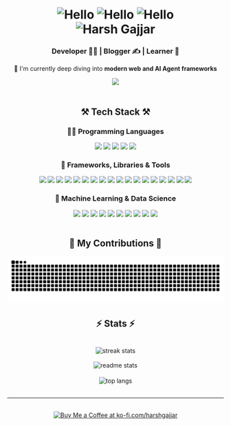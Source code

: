 <h1 align="center">
  <img src="https://media.giphy.com/media/jt2eXsj7kgXreDGav1/giphy.gif?cid=790b7611grlref9yo2fj1j3snxvc0rly8bv7sg40jya3ypux&ep=v1_stickers_search&rid=giphy.gif&ct=s" alt="Hello" height="100"/>
  <img src="https://media.giphy.com/media/jTMw980OBX5YEAulPm/giphy.gif?cid=790b7611jfmenfs3rsqh3uxl5ja0hbtllw7fskp4ta8x8fts&ep=v1_stickers_search&rid=giphy.gif&ct=s" alt="Hello" height="100"/>
  <img src="https://media.giphy.com/media/jt2eXsj7kgXreDGav1/giphy.gif?cid=790b7611grlref9yo2fj1j3snxvc0rly8bv7sg40jya3ypux&ep=v1_stickers_search&rid=giphy.gif&ct=s" alt="Hello" height="100"/>
  <div align="center">
    <img src="https://readme-typing-svg.herokuapp.com/?font=Orbitron&size=35&center=true&vCenter=true&width=500&height=70&duration=4000&lines=I'm+Harsh+Gajjar!;" alt="Harsh Gajjar" />
  </div>
</h1>

<h3 align="center">

Developer 👨‍💻 | Blogger ✍️ | Learner 🌱

</h3>

<div align="center">

🔭 I'm currently deep diving into **modern web and AI Agent frameworks**

</div>

<div align="center"> 
  <a href="https://linktr.ee/harshgajjar" target="_blank">
    <img src="https://img.shields.io/badge/linktree-39E09B?style=for-the-badge&logo=linktree&logoColor=white" />
  </a>
</div>

<br/>

<h2 align="center">⚒️ Tech Stack ⚒️</h2>

<h3 align="center">👨‍💻 Programming Languages</h3>
<div align="center">
  <img src="https://img.shields.io/badge/JavaScript-F7DF1E?style=for-the-badge&logo=javascript&logoColor=black" />
  <img src="https://img.shields.io/badge/TypeScript-007ACC?style=for-the-badge&logo=typescript&logoColor=white" />
  <img src="https://img.shields.io/badge/Python-3776AB?style=for-the-badge&logo=python&logoColor=white" />
  <img src="https://img.shields.io/badge/C++-00599C?style=for-the-badge&logo=cplusplus&logoColor=white" />
  <img src="https://img.shields.io/badge/C-00599C?style=for-the-badge&logo=c&logoColor=white" />
</div>

<h3 align="center">🚀 Frameworks, Libraries &amp; Tools</h3>
<div align="center">
  <img src="https://img.shields.io/badge/Next.js-000000?style=for-the-badge&logo=next.js&logoColor=white" />
  <img src="https://img.shields.io/badge/React-20232A?style=for-the-badge&logo=react&logoColor=61DAFB" />
  <img src="https://img.shields.io/badge/React_Native-20232A?style=for-the-badge&logo=react&logoColor=61DAFB" />
  <img src="https://img.shields.io/badge/Node.js-339933?style=for-the-badge&logo=node.js&logoColor=white" />
  <img src="https://img.shields.io/badge/Express.js-000000?style=for-the-badge&logo=express&logoColor=white" />
  <img src="https://img.shields.io/badge/Tailwind_CSS-38B2AC?style=for-the-badge&logo=tailwind-css&logoColor=white" />
  <img src="https://img.shields.io/badge/Firebase-FFCA28?style=for-the-badge&logo=firebase&logoColor=black" />
  <img src="https://img.shields.io/badge/Supabase-3ECF8E?style=for-the-badge&logo=supabase&logoColor=white" />
  <img src="https://img.shields.io/badge/MongoDB-47A248?style=for-the-badge&logo=mongodb&logoColor=white" />
  <img src="https://img.shields.io/badge/PostgreSQL-316192?style=for-the-badge&logo=postgresql&logoColor=white" />
  <img src="https://img.shields.io/badge/HTML5-E34F26?style=for-the-badge&logo=html5&logoColor=white" />
  <img src="https://img.shields.io/badge/CSS3-1572B6?style=for-the-badge&logo=css3&logoColor=white" />
  <img src="https://img.shields.io/badge/Vercel-000000?style=for-the-badge&logo=vercel&logoColor=white" />
  <img src="https://img.shields.io/badge/VS_Code-007ACC?style=for-the-badge&logo=visual-studio-code&logoColor=white" />
  <img src="https://img.shields.io/badge/Android_Studio-3DDC84?style=for-the-badge&logo=android-studio&logoColor=white" />
  <img src="https://img.shields.io/badge/Git-F05032?style=for-the-badge&logo=git&logoColor=white" />
  <img src="https://img.shields.io/badge/Cloudinary-3448C5?style=for-the-badge&logo=cloudinary&logoColor=white" />
  <img src="https://img.shields.io/badge/Google_Cloud_Platform-4285F4?style=for-the-badge&logo=google-cloud&logoColor=white" />
</div>

<h3 align="center">🤖 Machine Learning &amp; Data Science</h3>
<div align="center">
  <img src="https://img.shields.io/badge/TensorFlow-FF6F00?style=for-the-badge&logo=tensorflow&logoColor=white" />
  <img src="https://img.shields.io/badge/Keras-D00000?style=for-the-badge&logo=keras&logoColor=white" />
  <img src="https://img.shields.io/badge/Scikit_Learn-F7931E?style=for-the-badge&logo=scikit-learn&logoColor=white" />
  <img src="https://img.shields.io/badge/NumPy-013243?style=for-the-badge&logo=numpy&logoColor=white" />
  <img src="https://img.shields.io/badge/Pandas-150458?style=for-the-badge&logo=pandas&logoColor=white" />
  <img src="https://img.shields.io/badge/Matplotlib-11557c?style=for-the-badge" />
  <img src="https://img.shields.io/badge/Seaborn-3776AB?style=for-the-badge" />
  <img src="https://img.shields.io/badge/Agno_(Phidata)-007ACC?style=for-the-badge&logo=phidata&logoColor=white" />
  <img src="https://img.shields.io/badge/Groq-E34F26?style=for-the-badge&logo=groq&logoColor=white" />
  <img src="https://img.shields.io/badge/Streamlit-FF4B4B?style=for-the-badge&logo=streamlit&logoColor=white" />
</div>

<br/>

<h2 align="center">🐍 My Contributions 🐍</h2>

<picture align="center">
 <source media="(prefers-color-scheme: dark)" srcset="https://raw.githubusercontent.com/harshhh28/harshhh28/output/github-contribution-grid-snake-dark.svg">
 <source media="(prefers-color-scheme: light)" srcset="https://raw.githubusercontent.com/harshhh28/harshhh28/output/github-contribution-grid-snake.svg">
 <img alt="github contribution grid snake animation" src="https://raw.githubusercontent.com/harshhh28/harshhh28/output/github-contribution-grid-snake.svg">
</picture>

<br/>

<h2 align="center">⚡ Stats ⚡</h2>

<br/>

<div align=center>
  <img width=390 src="https://github-readme-streak-stats-salesp07.vercel.app/?user=harshhh28&count_private=true&theme=react&border_radius=10" alt="streak stats"/>
  <br/>
  <br/>
  <img width=390 src="https://github-readme-stats-salesp07.vercel.app/api?username=harshhh28&count_private=true&show_icons=true&theme=react&rank_icon=github&border_radius=10" alt="readme stats" />
  <br/>
  <br/>
  <img width=325 align="center" src="https://github-readme-stats-salesp07.vercel.app/api/top-langs/?username=harshhh28&hide=HTML&langs_count=8&layout=compact&theme=react&border_radius=10&size_weight=0.5&count_weight=0.5&exclude_repo=github-readme-stats" alt="top langs" />
</div>

<br/>

<hr/>

<br/>

<div align="center">
<a href='https://ko-fi.com/harshgajjar' target='_blank'><img height='64' style='border:0px;height:64px;' src='https://storage.ko-fi.com/cdn/kofi1.png?v=3' border='0' alt='Buy Me a Coffee at ko-fi.com/harshgajjar' /></a>
</div>

<br/>
